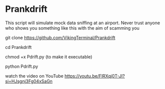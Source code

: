 # Prankdrift
This script will simulate mock data sniffing at an airport. Never trust anyone who shows you something like this with the aim of scamming you 

git clone https://github.com/VikingTerminal/Prankdrift

cd Prankdrift

chmod +x Pdrift.py (to make it executable)

python Pdrift.py

watch the video on YouTube 
https://youtu.be/FlRXqj0T-JI?si=HJsgnj3Fg04xSaGn

